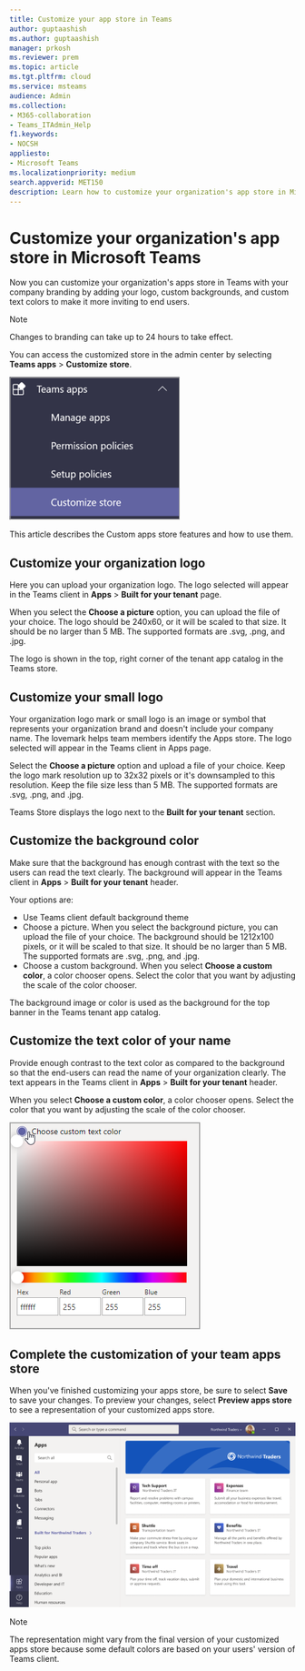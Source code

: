 ```yaml
---
title: Customize your app store in Teams
author: guptaashish
ms.author: guptaashish
manager: prkosh
ms.reviewer: prem
ms.topic: article
ms.tgt.pltfrm: cloud
ms.service: msteams
audience: Admin
ms.collection: 
- M365-collaboration
- Teams_ITAdmin_Help
f1.keywords:
- NOCSH
appliesto: 
- Microsoft Teams
ms.localizationpriority: medium
search.appverid: MET150
description: Learn how to customize your organization's app store in Microsoft Teams by adding logo, custom backgrounds, and custom text colors.
---
```


# Customize your organization's app store in Microsoft Teams

Now you can customize your organization's apps store in Teams with your company branding by adding your logo, custom backgrounds, and custom text colors to make it more inviting to end users.

> [!NOTE]
> Changes to branding can take up to 24 hours to take effect.

You can access the customized store in the admin center by selecting **Teams apps** > **Customize store**.

  ![Admin console customize store feature highlighted.](media/customize-app-store.png)

This article describes the Custom apps store features and how to use them.

## Customize your organization logo

<!-- Bookmark used by Context Sensitive Help (CSH). Do not delete. -->
<a name="orglogo"> </a>
<!-- Do not remove the bookmark link above. -->

Here you can upload your organization logo. The logo selected will appear in the Teams client in **Apps** > **Built for your tenant** page.

When you select the **Choose a picture** option, you can upload the file of your choice. The logo should be 240x60, or it will be scaled to that size. It should be no larger than 5 MB. The supported formats are .svg, .png, and .jpg.

The logo is shown in the top, right corner of the tenant app catalog in the Teams store.

## Customize your small logo

<!-- Bookmark used by Context Sensitive Help (CSH). Do not delete. -->
<a name="orglogomark"> </a>
<!-- Do not remove the bookmark link above. -->

Your organization logo mark or small logo is an image or symbol that represents your organization brand and doesn't include your company name. The lovemark helps team members identify the Apps store. The logo selected will appear in the Teams client in Apps page.

Select the **Choose a picture** option and upload a file of your choice. Keep the logo mark resolution up to 32x32 pixels or it's downsampled to this resolution. Keep the file size less than 5 MB. The supported formats are .svg, .png, and .jpg.

Teams Store displays the logo next to the **Built for your tenant** section.

## Customize the background color

<!-- Bookmark used by Context Sensitive Help (CSH). Do not delete. -->
<a name="custombackground"> </a>
<!-- Do not remove the bookmark link above. -->

Make sure that the background has enough contrast with the text so the users can read the text clearly. The background will appear in the Teams client in **Apps** > **Built for your tenant** header.

Your options are:

* Use Teams client default background theme
* Choose a picture. When you select the background picture, you can upload the file of your choice. The background should be 1212x100 pixels, or it will be scaled to that size. It should be no larger than 5 MB. The supported formats are .svg, .png, and .jpg.
* Choose a custom background. When you select **Choose a custom color**, a color chooser opens. Select the color that you want by adjusting the scale of the color chooser.

The background image or color is used as the background for the top banner in the Teams tenant app catalog.

## Customize the text color of your name

<!-- Bookmark used by Context Sensitive Help (CSH). Do not delete. -->
<a name="textcolor"> </a>
<!-- Do not remove the bookmark link above. -->

Provide enough contrast to the text color as compared to the background so that the end-users can read the name of your organization clearly. The text appears in the Teams client in **Apps** > **Built for your tenant** header.

When you select **Choose a custom color**, a color chooser opens. Select the color that you want by adjusting the scale of the color chooser.

 ![the color chooser.](media/choose-a-custom-color.png)

## Complete the customization of your team apps store

When you've finished customizing your apps store, be sure to select **Save** to save your changes.
To preview your changes, select **Preview apps store** to see a representation of your customized apps store.

![preview of the custom apps store.](media/PowerAppsInStore650w.png)

> [!NOTE]
> The representation might vary from the final version of your customized apps store because some default colors are based on your users' version of Teams client.
